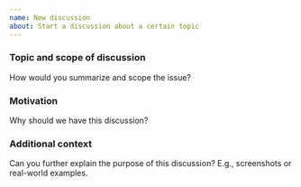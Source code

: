 ```yaml
---
name: New discussion
about: Start a discussion about a certain topic
---
```


### Topic and scope of discussion

How would you summarize and scope the issue?

### Motivation

Why should we have this discussion?

### Additional context

Can you further explain the purpose of this discussion? E.g., screenshots or real-world examples.

